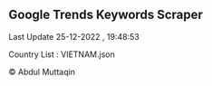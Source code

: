 

## Google Trends Keywords Scraper 
 
Last Update 25-12-2022 , 19:48:53

Country List :
VIETNAM.json



© Abdul Muttaqin 
